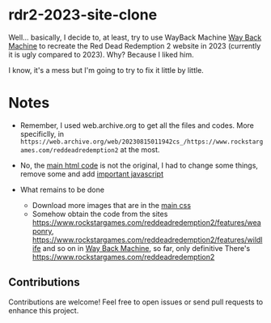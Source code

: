 # rdr2-2023-site-clone
Well... basically, I decide to, at least, try to use WayBack Machine [Way Back Machine](web.archive.org) to recreate the Red Dead Redemption 2 website in 2023 (currently it is ugly compared to 2023). Why? Because I liked him.

I know, it's a mess but I'm going to try to fix it little by little.

# Notes
- Remember, I used web.archive.org to get all the files and codes. More specificlly, in ```https://web.archive.org/web/20230815011942cs_/https://www.rockstargames.com/reddeadredemption2``` at the most.

- No, the [main html code](./index.html) is not the original, I had to change some things, remove some and add [important javascript](./assets/js/script.js)

- What remains to be done
  - Download more images that are in the [main css](./assets/css/2455f5211be05b218519.css)
  - Somehow obtain the code from the sites https://www.rockstargames.com/reddeadredemption2/features/weaponry, https://www.rockstargames.com/reddeadredemption2/features/wildlife and so on in [Way Back Machine](web.archive.org), so far, only definitive There's https://www.rockstargames.com/reddeadredemption2

## Contributions

Contributions are welcome! Feel free to open issues or send pull requests to enhance this project.
